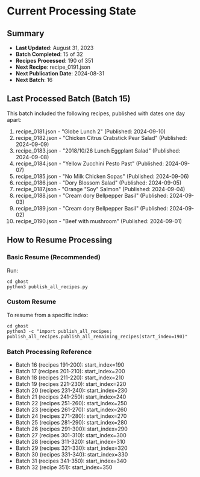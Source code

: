 # Current Processing State

## Summary
- **Last Updated**: August 31, 2023
- **Batch Completed**: 15 of 32
- **Recipes Processed**: 190 of 351
- **Next Recipe**: recipe_0191.json
- **Next Publication Date**: 2024-08-31
- **Next Batch**: 16

## Last Processed Batch (Batch 15)
This batch included the following recipes, published with dates one day apart:

1. recipe_0181.json - "Globe Lunch 2" (Published: 2024-09-10)
2. recipe_0182.json - "Chicken Citrus Crabstick Pear Salad" (Published: 2024-09-09)
3. recipe_0183.json - "2018/10/26 Lunch Eggplant Salad" (Published: 2024-09-08)
4. recipe_0184.json - "Yellow Zucchini Pesto Past" (Published: 2024-09-07)
5. recipe_0185.json - "No Milk Chicken Sopas" (Published: 2024-09-06)
6. recipe_0186.json - "Dory Blossom Salad" (Published: 2024-09-05)
7. recipe_0187.json - "Orange "Soy" Salmon" (Published: 2024-09-04)
8. recipe_0188.json - "Cream dory Bellpepper Basil" (Published: 2024-09-03)
9. recipe_0189.json - "Cream dory Bellpepper Basil" (Published: 2024-09-02)
10. recipe_0190.json - "Beef with mushroom" (Published: 2024-09-01)

## How to Resume Processing

### Basic Resume (Recommended)
Run:
```
cd ghost
python3 publish_all_recipes.py
```

### Custom Resume
To resume from a specific index:
```
cd ghost
python3 -c "import publish_all_recipes; publish_all_recipes.publish_all_remaining_recipes(start_index=190)"
```

### Batch Processing Reference
- Batch 16 (recipes 191-200): start_index=190
- Batch 17 (recipes 201-210): start_index=200
- Batch 18 (recipes 211-220): start_index=210
- Batch 19 (recipes 221-230): start_index=220
- Batch 20 (recipes 231-240): start_index=230
- Batch 21 (recipes 241-250): start_index=240
- Batch 22 (recipes 251-260): start_index=250
- Batch 23 (recipes 261-270): start_index=260
- Batch 24 (recipes 271-280): start_index=270
- Batch 25 (recipes 281-290): start_index=280
- Batch 26 (recipes 291-300): start_index=290
- Batch 27 (recipes 301-310): start_index=300
- Batch 28 (recipes 311-320): start_index=310
- Batch 29 (recipes 321-330): start_index=320
- Batch 30 (recipes 331-340): start_index=330
- Batch 31 (recipes 341-350): start_index=340
- Batch 32 (recipe 351): start_index=350 